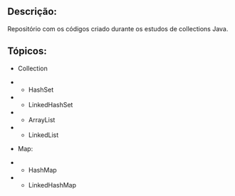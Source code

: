 ## Descrição:
Repositório com os códigos criado durante os estudos de collections Java.

## Tópicos:
- Collection
- - HashSet
- - LinkedHashSet
- - ArrayList
- - LinkedList

- Map:
- - HashMap
- - LinkedHashMap

